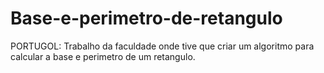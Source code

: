 # Base-e-perimetro-de-retangulo
PORTUGOL: Trabalho da faculdade onde tive que criar um algoritmo para calcular a base e perimetro de um retangulo.
